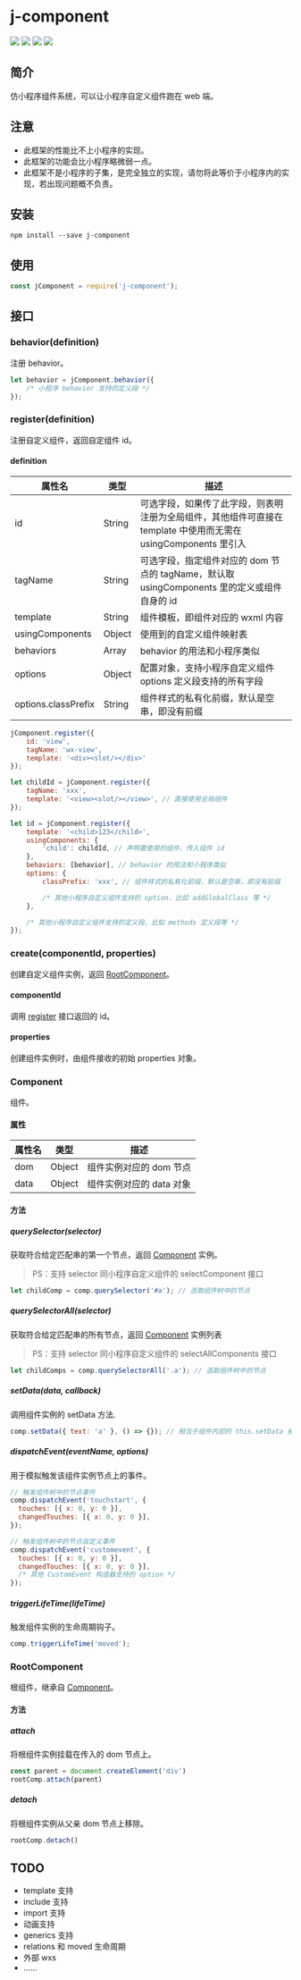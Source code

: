 # j-component

[![](https://img.shields.io/npm/v/j-component.svg?style=flat)](https://www.npmjs.org/package/j-component)
[![](https://img.shields.io/travis/JuneAndGreen/j-component.svg)](https://github.com/JuneAndGreen/j-component)
[![](https://img.shields.io/npm/l/j-component.svg)](https://github.com/JuneAndGreen/j-component)
[![](https://img.shields.io/coveralls/github/JuneAndGreen/j-component.svg)](https://github.com/JuneAndGreen/j-component)

## 简介

仿小程序组件系统，可以让小程序自定义组件跑在 web 端。

## 注意

* 此框架的性能比不上小程序的实现。
* 此框架的功能会比小程序略微弱一点。
* 此框架不是小程序的子集，是完全独立的实现，请勿将此等价于小程序内的实现，若出现问题概不负责。

## 安装

```
npm install --save j-component
```

## 使用

```js
const jComponent = require('j-component');
```

## 接口

### behavior(definition)

注册 behavior。

```js
let behavior = jComponent.behavior({
    /* 小程序 behavior 支持的定义段 */
});
```

### register(definition)

注册自定义组件，返回自定组件 id。

#### definition

| 属性名 | 类型 | 描述 |
|---|---|---|
| id | String | 可选字段，如果传了此字段，则表明注册为全局组件，其他组件可直接在 template 中使用而无需在 usingComponents 里引入 |
| tagName | String | 可选字段，指定组件对应的 dom 节点的 tagName，默认取 usingComponents 里的定义或组件自身的 id |
| template | String | 组件模板，即组件对应的 wxml 内容 |
| usingComponents | Object | 使用到的自定义组件映射表 |
| behaviors | Array<Behavior> | behavior 的用法和小程序类似 |
| options | Object | 配置对象，支持小程序自定义组件 options 定义段支持的所有字段 |
| options.classPrefix | String | 组件样式的私有化前缀，默认是空串，即没有前缀 |

``` js
jComponent.register({
    id: 'view',
    tagName: 'wx-view',
    template: '<div><slot/></div>'
}); 

let childId = jComponent.register({
    tagName: 'xxx',
    template: '<view><slot/></view>', // 直接使用全局组件
});

let id = jComponent.register({
    template: '<child>123</child>',
    usingComponents: {
        'child': childId, // 声明要使用的组件，传入组件 id
    },
    behaviors: [behavior], // behavior 的用法和小程序类似
    options: {
        classPrefix: 'xxx', // 组件样式的私有化前缀，默认是空串，即没有前缀

        /* 其他小程序自定义组件支持的 option，比如 addGlobalClass 等 */
    },

    /* 其他小程序自定义组件支持的定义段，比如 methods 定义段等 */
});
```

### create(componentId, properties)

创建自定义组件实例，返回 [RootComponent](#rootcomponent)。

#### componentId

调用 [register](#registerdefinition) 接口返回的 id。

#### properties

创建组件实例时，由组件接收的初始 properties 对象。

### Component

组件。

#### 属性

| 属性名 | 类型 | 描述 |
|---|---|---|
| dom | Object | 组件实例对应的 dom 节点 |
| data | Object | 组件实例对应的 data 对象 |

#### 方法

##### querySelector(selector)

获取符合给定匹配串的第一个节点，返回 [Component](#component) 实例。

> PS：支持 selector 同小程序自定义组件的 selectComponent 接口

```js
let childComp = comp.querySelector('#a'); // 选取组件树中的节点
```

##### querySelectorAll(selector)

获取符合给定匹配串的所有节点，返回 [Component](#component) 实例列表

> PS：支持 selector 同小程序自定义组件的 selectAllComponents 接口

```js
let childComps = comp.querySelectorAll('.a'); // 选取组件树中的节点
```

##### setData(data, callback)

调用组件实例的 setData 方法.

```js
comp.setData({ text: 'a' }, () => {}); // 相当于组件内部的 this.setData 接口
```

##### dispatchEvent(eventName, options)

用于模拟触发该组件实例节点上的事件。

```js
// 触发组件树中的节点事件
comp.dispatchEvent('touchstart', {
  touches: [{ x: 0, y: 0 }],
  changedTouches: [{ x: 0, y: 0 }],
});

// 触发组件树中的节点自定义事件
comp.dispatchEvent('customevent', {
  touches: [{ x: 0, y: 0 }],
  changedTouches: [{ x: 0, y: 0 }],
  /* 其他 CustomEvent 构造器支持的 option */
});
```

##### triggerLifeTime(lifeTime)

触发组件实例的生命周期钩子。

```js
comp.triggerLifeTime('moved');
```

### RootComponent

根组件，继承自 [Component](#component)。

#### 方法

##### attach

将根组件实例挂载在传入的 dom 节点上。

```js
const parent = document.createElement('div')
rootComp.attach(parent)
```

##### detach

将根组件实例从父亲 dom 节点上移除。

```js
rootComp.detach()
```

## TODO

* template 支持
* include 支持
* import 支持
* 动画支持
* generics 支持
* relations 和 moved 生命周期
* 外部 wxs
* ......
